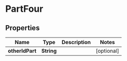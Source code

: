 # PartFour

## Properties
Name | Type | Description | Notes
------------ | ------------- | ------------- | -------------
**otherIdPart** | **String** |  |  [optional]
